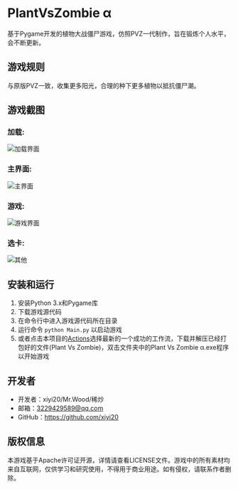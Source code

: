 # PlantVsZombie α
基于Pygame开发的植物大战僵尸游戏，仿照PVZ一代制作，旨在锻炼个人水平，会不断更新。

## 游戏规则

与原版PVZ一致，收集更多阳光，合理的种下更多植物以抵抗僵尸潮。

## 游戏截图
### 加载:
![加载界面](https://raw.githubusercontent.com/xiyi20/PlantVsZombie-/main/pic/boot.png)
### 主界面:
![主界面](https://raw.githubusercontent.com/xiyi20/PlantVsZombie-/main/pic/menu.png)
### 游戏:
![游戏界面](https://raw.githubusercontent.com/xiyi20/PlantVsZombie-/main/pic/game2.png)
### 选卡:
![其他](https://raw.githubusercontent.com/xiyi20/PlantVsZombie-/main/pic/game1.png)

## 安装和运行

1. 安装Python 3.x和Pygame库
2. 下载游戏源代码
3. 在命令行中进入游戏源代码所在目录
4. 运行命令 `python Main.py` 以启动游戏
5. 或者点击本项目的[Actions](https://github.com/xiyi20/PlantVsZombie-/actions)选择最新的一个成功的工作流，下载并解压已经打包好的文件(Plant Vs Zombie)，双击文件夹中的Plant Vs Zombie α.exe程序以开始游戏

## 开发者

- 开发者：xiyi20/Mr.Wood/稀炒
- 邮箱：3229429589@qq.com
- GitHub：https://github.com/xiyi20

## 版权信息

本游戏基于Apache许可证开源，详情请查看LICENSE文件。游戏中的所有素材均来自互联网，仅供学习和研究使用，不得用于商业用途。如有侵权，请联系作者删除。